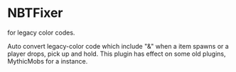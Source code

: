 # NBTFixer
for legacy color codes.

Auto convert legacy-color code which include "&" when a item spawns or a player drops, pick up and hold.
This plugin has effect on some old plugins, MythicMobs for a instance.
